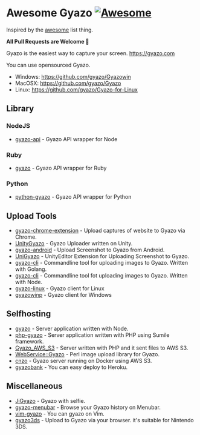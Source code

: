 # Awesome Gyazo [![Awesome](https://cdn.rawgit.com/sindresorhus/awesome/d7305f38d29fed78fa85652e3a63e154dd8e8829/media/badge.svg)](https://github.com/sindresorhus/awesome)

Inspired by the [awesome](https://github.com/sindresorhus/awesome) list thing.

**All Pull Requests are Welcome :tada:**

Gyazo is the easiest way to capture your screen.  https://gyazo.com

You can use opensourced Gyazo.

- Windows: https://github.com/gyazo/Gyazowin
- MacOSX: https://github.com/gyazo/Gyazo
- Linux: https://github.com/gyazo/Gyazo-for-Linux

## Library

### NodeJS

- [gyazo-api](https://www.npmjs.com/package/gyazo-api) - Gyazo API wrapper for Node

### Ruby
- [gyazo](https://rubygems.org/gems/gyazo/) - Gyazo API wrapper for Ruby

### Python

- [python-gyazo](https://github.com/ymyzk/python-gyazo) - Gyazo API wrapper for Python

## Upload Tools

- [gyazo-chrome-extension](https://github.com/gyazo/gyazo-chrome-extension) - Upload captures of website to Gyazo via Chrome.
- [UnityGyazo](https://github.com/cignoir/UnityGyazo) - Gyazo Uploader written on Unity.
- [gyazo-android](https://github.com/tnj/gyazo-android) - Upload Screenshot to Gyazo from Android.
- [UniGyazo](https://github.com/hidakas/UniGyazo) - UnityEditor Extension for Uploading Screenshot to Gyazo.
- [gyazo-cli](https://github.com/Tomohiro/gyazo-cli) - Commandline tool for uploading images to Gyazo. Written with Golang.
- [gyazo-cli](https://www.npmjs.com/package/gyazo-cli) - Commandline tool fot uploading images to Gyazo. Written with Node.
- [gyazo-linux](https://github.com/egrajeda/gyazo-linux) - Gyazo client for Linux
- [gyazowinp](https://github.com/tyoro/Gyazowinp) - Gyazo client for Windows

## Selfhosting

- [gyazo](https://www.npmjs.com/package/gyazo) - Server application written with Node.
- [php-gyazo](https://github.com/yuya-takeyama/php-gyazo) - Server application written with PHP using Sumile framework.
- [Gyazo_AWS_S3](https://github.com/korjik/Gyazo_AWS_S3) - Server written with PHP and it sent files to AWS S3.
- [WebService::Gyazo](https://github.com/maximusfox/WebService--Gyazo) - Perl image upload library for Gyazo.
- [cnzo](https://github.com/cnosuke/cnzo) - Gyazo server running on Docker using AWS S3.
- [gyazobank](https://github.com/riaf/gyazobank) - You can easy deploy to Heroku.

## Miscellaneous

- [JiGyazo](https://github.com/uiureo/JiGyazo) - Gyazo with selfie.
- [gyazo-menubar](https://github.com/pastak/gyazo-menubar) - Browse your Gyazo history on Menubar.
- [vim-gyazo](https://github.com/osyo-manga/vim-gyazo) - You can gyazo on Vim.
- [gyazo3ds](http://gyazo3ds.herokuapp.com/) - Upload to Gyazo via your browser. it's suitable for Nintendo 3DS.
